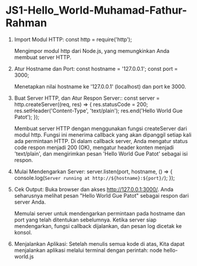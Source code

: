 # JS1-Hello_World-Muhamad-Fathur-Rahman

1. Import Modul HTTP:
   const http = require('http');

   Mengimpor modul http dari Node.js, yang memungkinkan Anda membuat server HTTP.

2. Atur Hostname dan Port:
   const hostname = '127.0.0.1';
   const port = 3000;

   Menetapkan nilai hostname ke '127.0.0.1' (localhost) dan port ke 3000.

3. Buat Server HTTP, dan Atur Respon Server::
   const server = http.createServer((req, res) => {
    res.statusCode = 200;
    res.setHeader('Content-Type', 'text/plain');
    res.end('Hello World Gue Patot');
   });

   Membuat server HTTP dengan menggunakan fungsi createServer dari modul http. Fungsi ini menerima callback yang akan dipanggil setiap kali ada permintaan HTTP.
   Di dalam callback server, Anda mengatur status code respon menjadi 200 (OK), mengatur header konten menjadi 'text/plain', dan mengirimkan pesan 'Hello World Gue Patot' sebagai
   isi respon.

5. Mulai Mendengarkan Server:
   server.listen(port, hostname, () => {
    console.log(`Server running at http://${hostname}:${port}/`);
   });

6. Cek Output:
   Buka browser dan akses http://127.0.0.1:3000/. Anda seharusnya melihat pesan "Hello World Gue Patot" sebagai respon dari server Anda.

   Memulai server untuk mendengarkan permintaan pada hostname dan port yang telah ditentukan sebelumnya. Ketika server siap mendengarkan, fungsi callback dijalankan, dan
   pesan log dicetak ke konsol.

8. Menjalankan Aplikasi:
   Setelah menulis semua kode di atas, Kita dapat menjalankan aplikasi melalui terminal dengan perintah:
   node hello-world.js

